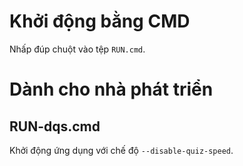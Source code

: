 # Khởi động bằng CMD
Nhấp đúp chuột vào tệp `RUN.cmd`.

# Dành cho nhà phát triển
## RUN-dqs.cmd
Khởi động ứng dụng với chế độ `--disable-quiz-speed`.  
